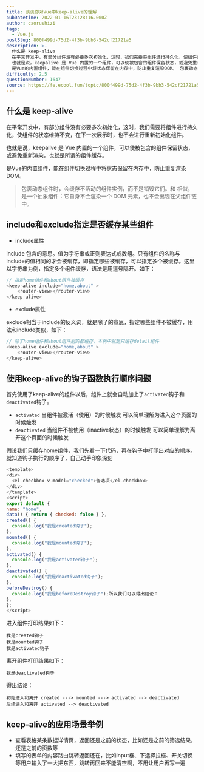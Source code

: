 ```yaml
---
title: 谈谈你对Vue中keep-alive的理解
pubDatetime: 2022-01-16T23:28:16.000Z
author: caorushizi
tags:
  - Vue.js
postSlug: 800f499d-75d2-4f3b-9bb3-542cf21721a5
description: >-
  什么是 keep-alive
  在平常开发中，有部分组件没有必要多次初始化，这时，我们需要将组件进行持久化，使组件的状态维持不变，在下一次展示时，也不会进行重新初始化组件。
  也就是说，keepalive 是 Vue 内置的一个组件，可以使被包含的组件保留状态，或避免重新渲染，也就是所谓的组件缓存。
  是Vue的内置组件，能在组件切换过程中将状态保留在内存中，防止重复渲染DOM。 包裹动态组件时，会缓存
difficulty: 2.5
questionNumber: 1647
source: https://fe.ecool.fun/topic/800f499d-75d2-4f3b-9bb3-542cf21721a5
---
```


## 什么是 keep-alive

在平常开发中，有部分组件没有必要多次初始化，这时，我们需要将组件进行持久化，使组件的状态维持不变，在下一次展示时，也不会进行重新初始化组件。

也就是说，keepalive 是 Vue 内置的一个组件，可以使被包含的组件保留状态，或避免重新渲染，也就是所谓的组件缓存。

<keep-alive>是Vue的内置组件，能在组件切换过程中将状态保留在内存中，防止重复渲染DOM。

> <keep-alive> 包裹动态组件时，会缓存不活动的组件实例，而不是销毁它们。和 <transition> 相似，<keep-alive> 是一个抽象组件：它自身不会渲染一个 DOM 元素，也不会出现在父组件链中。

## include和exclude指定是否缓存某些组件

* include属性

include 包含的意思。值为字符串或正则表达式或数组。只有组件的名称与include的值相同的才会被缓存，即指定哪些被缓存，可以指定多个被缓存。这里以字符串为例，指定多个组件缓存，语法是用逗号隔开。如下：

```js
// 指定home组件和about组件被缓存
<keep-alive include="home,about" >
    <router-view></router-view>
</keep-alive>
```

* exclude属性

exclude相当于include的反义词，就是除了的意思，指定哪些组件不被缓存，用法和include类似，如下：

```js
// 除了home组件和about组件别的都缓存，本例中就是只缓存detail组件
<keep-alive exclude="home,about" >
    <router-view></router-view>
</keep-alive>
```

## 使用keep-alive的钩子函数执行顺序问题

首先使用了keep-alive的组件以后，组件上就会自动加上了`activated`钩子和`deactivated`钩子。

* `activated` 当组件被激活（使用）的时候触发 可以简单理解为进入这个页面的时候触发
* `deactivated` 当组件不被使用（inactive状态）的时候触发 可以简单理解为离开这个页面的时候触发

假设我们只缓存home组件，我们先看一下代码，再在钩子中打印出对应的顺序。就知道钩子执行的顺序了，自己动手印象深刻

```js
<template>
<div>
  <el-checkbox v-model="checked">备选项</el-checkbox>
</div>
</template>
<script>
export default {
name: "home",
data() { return { checked: false } },
created() {
  console.log("我是created钩子");
},
mounted() {
  console.log("我是mounted钩子");
},
activated() {
  console.log("我是activated钩子");
},
deactivated() {
  console.log("我是deactivated钩子");
},
beforeDestroy() {
  console.log("我是beforeDestroy钩子");所以我们可以得出结论：
},
};
</script>
```

进入组件打印结果如下：

```
我是created钩子
我是mounted钩子
我是activated钩子
```

离开组件打印结果如下：

```
我是deactivated钩子
```

得出结论：

```
初始进入和离开 created ---> mounted ---> activated --> deactivated
后续进入和离开 activated --> deactivated
```

## keep-alive的应用场景举例

* 查看表格某条数据详情页，返回还是之前的状态，比如还是之前的筛选结果，还是之前的页数等
* 填写的表单的内容路由跳转返回还在，比如input框、下选择拉框、开关切换等用户输入了一大把东西，跳转再回来不能清空啊，不用让用户再写一遍

